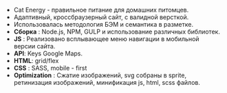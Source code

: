* Cat Energy - правильное питание для домашних питомцев.
* Адаптивный, кроссбраузерный сайт, с валидной версткой. 
* Использовалась методология БЭМ и семантика в разметке. 
* **Сборка** : Node.js, NPM, GULP и использование различных библиотек.
* **JS** : Реализовано всплывающее меню навигации в мобильной версии сайта.
* **API**: Keys Google Maps.
* **HTML**: grid/flex
* **CSS** : SASS, mobile - first
* **Optimization** : Сжатие изображений, svg собраны в sprite, ретинизация изображений, минификация js, html, scss файлов. 
